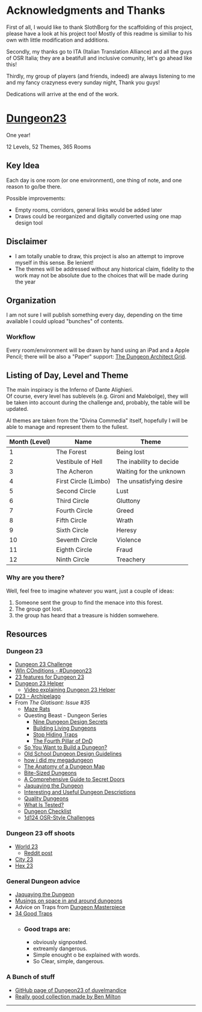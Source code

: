 # Acknowledgments and Thanks

First of all, I would like to thank SlothBorg for the scaffolding of this project, please have a look at his project too!
Mostly of this readme is similiar to his own with little modification and additions.

Secondly, my thanks go to ITA (Italian Translation Alliance) and all the guys of OSR Italia; they are a beatifull and inclusive comunity, let's go ahead like this!

Thirdly, my group of players (and friends, indeed) are always listening to me and my fancy crazyness every sunday night, Thank you guys!

Dedications will arrive at the end of the work.

# [Dungeon23](https://seanmccoy.substack.com/p/dungeon23)
One year!

12 Levels, 52 Themes, 365 Rooms

## Key Idea

Each day is one room (or one environment), one thing of note, and one reason to go/be there.

Possible improvements:
- Empty rooms, corridors, general links would be added later
- Draws could be reorganized and digitally converted using one map design tool

## Disclaimer
- I am totally unable to draw, this project is also an attempt to improve myself in this sense. Be lenient!
- The themes will be addressed without any historical claim, fidelity to the work may not be absolute due to the choices that will be made during the year

## Organization
I am not sure I will publish something every day, depending on the time available I could upload "bunches" of contents.

### Workflow
Every room/environment will be drawn by hand using an iPad and a Apple Pencil; there will be also a "Paper" support: [The Dungeon Architect Grid](https://zwgarth.itch.io/dungeon-workbook).  

## Listing of Day, Level and Theme

The main inspiracy is the Inferno of Dante Alighieri.  
Of course, every level has sublevels (e.g. Gironi and Malebolge), they will be taken into account during the challenge and, probably, the table will be updated.

Al themes are taken from the "Divina Commedia" itself, hopefully I will be able to manage and represent them to the fullest.

| Month (Level)  | Name       | Theme       |
| -------------- | ----------- | ----------- |
| 1 | The Forest | Being lost |
| 2 | Vestibule of Hell | The inability to decide |
| 3 | The Acheron  | Waiting for the unknown |
| 4 | First Circle (Limbo) | The unsatisfying desire |
| 5 | Second Circle | Lust |
| 6 | Third Circle | Gluttony |
| 7 | Fourth Circle | Greed |
| 8 | Fifth Circle | Wrath |
| 9 | Sixth Circle | Heresy |
| 10 | Seventh Circle | Violence |
| 11 | Eighth Circle | Fraud |
| 12 | Ninth Circle | Treachery |

### Why are you there?
Well, feel free to imagine whatever you want, just a couple of ideas:
1. Someone sent the group to find the menace into this forest.
1. The group got lost.
1. the group has heard that a treasure is hidden somwehere.

## Resources

### Dungeon 23 

* [Dungeon 23 Challenge](https://followmeanddie.com/2022/12/09/dungeon-23-challenge/?utm_source=rss&utm_medium=rss&utm_campaign=dungeon-23-challenge)
* [WIn COnditions - #Dungeon23](https://seanmccoy.substack.com/p/dungeon23)
* [23 features for Dungeon 23](http://riseupcomus.blogspot.com/2022/12/23-dungeon-features-for-dungeon23.html)
* [Dungeon 23 Helper](https://hexedpress.itch.io/dungeon23-helper)
  * [Video explaining Dungeon 23 Helper](https://www.youtube.com/watch?v=3tdx0NWl34U)
* [D23 - Archipelago](https://d23archipelago.blogspot.com/)
* From *The Glatisant: Issue #35*
  * [Maze Rats](https://www.drivethrurpg.com/product/197158/Maze-Rats)
  * Questing Beast - Dungeon Series
    * [Nine Dungeon Design Secrets](https://www.youtube.com/watch?v=5tpRLEfKCTs)
    * [Building Living Dungeons](https://www.youtube.com/watch?v=rhZ3q2cSb2U)
    * [Stop Hiding Traps](https://www.youtube.com/watch?v=RY_IRqx5dtI)
    * [The Fourth Pillar of DnD](https://www.youtube.com/watch?v=2RBUR_gzsm0)
  * [So You Want to Build a Dungeon?](https://alldeadgenerations.blogspot.com/2021/03/so-you-want-to-build-dungeon.html)
  * [Old School Dungeon Design Guidelines](https://grognardia.blogspot.com/2009/02/old-school-dungeon-design-guidelines.html)
  * [how i did my megadungeon](http://swampofmonsters.blogspot.com/2020/05/how-i-did-my-megadungeon.html)
  * [The Anatomy of a Dungeon Map](https://beyondfomalhaut.blogspot.com/2020/05/blog-anatomy-of-dungeon-map.html)
  * [Bite-Sized Dungeons](https://traversefantasy.blogspot.com/2022/11/bite-sized-dungeons.html)
  * [A Comprehensive Guide to Secret Doors](https://goblinpunch.blogspot.com/2018/08/a-comprehensive-guide-to-secret-doors.html)
  * [Jaquaying the Dungeon ](https://thealexandrian.net/wordpress/13085/roleplaying-games/jaquaying-the-dungeon)
  * [Interesting and Useful Dungeon Descriptions](http://blog.trilemma.com/2014/10/interesting-and-useful-dungeon.html)
  * [Quality Dungeons](https://alexschroeder.ch/wiki/2010-02-05_Quality_Dungeons)
  * [What Is Tested?](https://goblinpunch.blogspot.com/2015/05/what-is-tested.html)
  * [Dungeon Checklist](https://goblinpunch.blogspot.com/2016/01/dungeon-checklist.html)
  * [1d124 OSR-Style Challenges](https://goblinpunch.blogspot.com/2016/03/1d135-osr-style-challenges.html)


### Dungeon 23 off shoots 

* [World 23](https://emeralddragonwrites.wordpress.com/2022/12/24/world23-an-alternate-dungeon23-challenge/)
  * [Reddit post](https://old.reddit.com/r/Dungeon23/comments/zuyd54/world23_an_alternative_worldbuildingfocused/)
* [City 23](https://old.reddit.com/r/Dungeon23/comments/zpzsqt/city23_resources/)
* [Hex 23](https://old.reddit.com/r/Dungeon23/comments/zt96ru/hex23_and_now_city23/)

### General Dungeon advice

* [Jaquaying the Dungeon ](https://thealexandrian.net/wordpress/13085/roleplaying-games/jaquaying-the-dungeon)
* [Musings on space in and around dungeons](https://old.reddit.com/r/Dungeon23/comments/zjazkh/musings_on_space_in_and_around_dungeons/)
* Advice on Traps from [Dungeon Masterpiece](https://www.youtube.com/watch?v=bJ5GFyWE4WI)
* [34 Good Traps](https://www.bastionland.com/2018/08/34-good-traps.html)
  * ### Good traps are:
    * obviously signposted.
    * extreamly dangerous.
    * Simple enought o be explained with words.
    * So Clear, simple, dangerous.

### A Bunch of stuff

* [GitHub page of Dungeon23 of duvelmandice](https://github.com/duvelmandice/dungeon23-resources)
* [Really good collection made by Ben Milton](https://questingbeast.substack.com/p/the-glatisant-issue-35)

---

